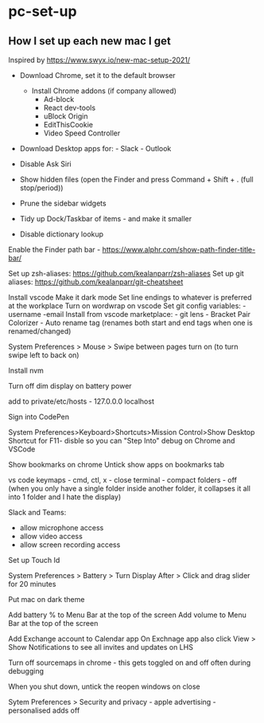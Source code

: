 # pc-set-up
## How I set up each new mac I get
Inspired by https://www.swyx.io/new-mac-setup-2021/ 

- Download Chrome, set it to the default browser
    - Install Chrome addons (if company allowed)
    	- Ad-block
        - React dev-tools
        - uBlock Origin
        - EditThisCookie
        - Video Speed Controller

- Download Desktop apps for:
		- Slack
		- Outlook

- Disable Ask Siri  
- Show hidden files (open the Finder and press Command + Shift + . (full stop/period))  
- Prune the sidebar widgets    
- Tidy up Dock/Taskbar of items - and make it smaller   
- Disable dictionary lookup  
    
Enable the Finder path bar - https://www.alphr.com/show-path-finder-title-bar/

Set up zsh-aliases: https://github.com/kealanparr/zsh-aliases
Set up git aliases: https://github.com/kealanparr/git-cheatsheet

Install vscode
Make it dark mode
Set line endings to whatever is preferred at the workplace
Turn on wordwrap on vscode
Set git config variables:
	-username
	-email
Install from vscode marketplace:
	- git lens
	- Bracket Pair Colorizer
	- Auto rename tag (renames both start and end tags when one is renamed/changed)

System Preferences > Mouse > Swipe between pages turn on (to turn swipe left to back on)

Install nvm

Turn off dim display on battery power

add to private/etc/hosts
	- 127.0.0.0 localhost

Sign into CodePen

System Preferences>Keyboard>Shortcuts>Mission Control>Show Desktop Shortcut for F11- disble so you can "Step Into" debug on Chrome and VSCode

Show bookmarks on chrome
Untick show apps on bookmarks tab

vs code keymaps
	- cmd, ctl, x - close terminal
	- compact folders - off (when you only have a single folder inside another folder, it collapses it all into 1 folder and I hate the display)

Slack and Teams:
- allow microphone access
- allow video access
- allow screen recording access

Set up Touch Id

System Preferences > Battery > Turn Display After > Click and drag slider for 20 minutes

Put mac on dark theme

Add battery % to Menu Bar at the top of the screen
Add volume to Menu Bar at the top of the screen

Add Exchange account to Calendar app
On Exchnage app also click View > Show Notifications to see all invites and updates on LHS

Turn off sourcemaps in chrome - this gets toggled on and off often during debugging
  
When you shut down, untick the reopen windows on close

Sytem Preferences > Security and privacy
	- apple advertising - personalised adds off
